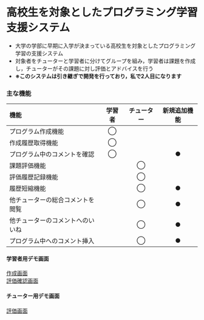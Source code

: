 # 高校生を対象としたプログラミング学習支援システム
- 大学の学部に早期に入学が決まっている高校生を対象としたプログラミング学習の支援システム  
- 対象者をチューターと学習者に分けてグループを組み，学習者は課題を作成し，チューターがその課題に対し評価とアドバイスを行う  
- **※このシステムは引き継ぎで開発を行っており，私で2人目になります**


### 主な機能
| 機能 | 学習者 | チューター | 新規追加機能 |
|:---|:---:|:---:|:---:|
|プログラム作成機能 | ◯ | |  |
|作成履歴取得機能 | ◯ | |  |
|プログラム中のコメントを確認 | ◯ |  | ● |
|課題評価機能 | | ◯ |  |
|評価履歴記録機能 | | ◯ |  |
|履歴短縮機能 | | ◯ | ● |
|他チューターの総合コメントを閲覧 | | ◯ | ● |
|他チューターのコメントへのいいね | | ◯ | ● |
|プログラム中へのコメント挿入 | | ◯ | ● |


#### 学習者用デモ画面
[作成画面](https://ichi-lab.net/~g231t034/blockly/PE2018/Task1.php?u_id=g231t034)  
[評価確認画面](https://ichi-lab.net/~g231t034/blockly/PE2018/EvaluationTop.php?task=1&u_id=g031p143)
#### チューター用デモ画面
[評価画面](https://ichi-lab.net/~g231t034/blockly/PE2018/tutorTop.php?task=1&selection=0&u_id=g231t034)
